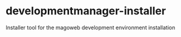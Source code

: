 # developmentmanager-installer
Installer tool for the magoweb development environment installation 
